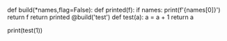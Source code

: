 
def build(*names,flag=False):
    def printed(f):
        if names:
            print(f'{names[0]}') 
        return f
    return printed
@build('test')
def test(a):
    a = a + 1
    return a


print(test(1))
